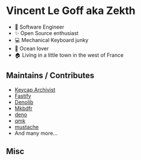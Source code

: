 # Vincent Le Goff aka Zekth

- :briefcase: Software Engineer
- :sparkles: Open Source enthusiast
- :computer: Mechanical Keyboard junky
- :ocean: Ocean lover
- :house: Living in a little town in the west of France

## Maintains / Contributes

- [Keycap Archivist](https://github.com/keycap-archivist)
- [Fastify](https://github.com/fastify)
- [Denolib](https://github.com/denolib)
- [Mkbdfr](https://github.com/mkbdfr)
- [deno](https://github.com/denoland/deno)
- [qmk](https://github.com/qmk)
- [mustache](https://github.com/janl/mustache.js/)
- And many more...

## Misc


<!--
**zekth/zekth** is a ✨ _special_ ✨ repository because its `README.md` (this file) appears on your GitHub profile.

Here are some ideas to get you started:

- 🔭 I’m currently working on ...
- 🌱 I’m currently learning ...
- 👯 I’m looking to collaborate on ...
- 🤔 I’m looking for help with ...
- 💬 Ask me about ...
- 📫 How to reach me: ...
- 😄 Pronouns: ...
- ⚡ Fun fact: ...
-->
